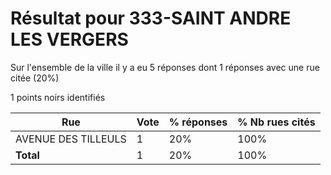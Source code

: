 # Résultat pour 333-SAINT ANDRE LES VERGERS

Sur l'ensemble de la ville il y a eu 5 réponses dont 1 réponses avec une rue citée (20%)

1 points noirs identifiés

| Rue | Vote | % réponses | % Nb rues cités|
|-----|------|------------|----------------|
| AVENUE DES TILLEULS | 1 | 20% | 100%|
| **Total** | 1 | 20% | 100%|
